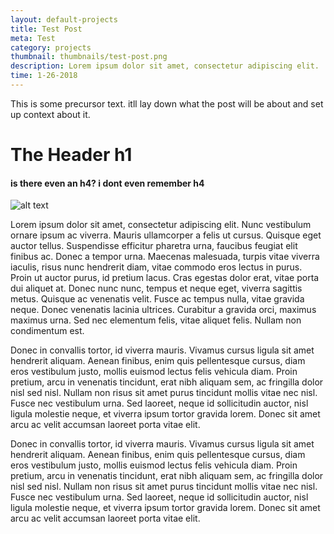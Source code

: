 ```yaml
---
layout: default-projects
title: Test Post
meta: Test
category: projects
thumbnail: thumbnails/test-post.png
description: Lorem ipsum dolor sit amet, consectetur adipiscing elit.
time: 1-26-2018
---
```


This is some precursor text. itll lay down what the post will be about and set up context about it.

# The Header h1
#### is there even an h4? i dont even remember h4

<!-- [I'm an inline-style link](https://www.google.com) -->

![alt text][Photo1]

[Photo1]: https://images.unsplash.com/photo-1482192596544-9eb780fc7f66?ixlib=rb-0.3.5&ixid=eyJhcHBfaWQiOjEyMDd9&s=bbe0bd1ecfaaa91394e0c9effb8b0415&auto=format&fit=crop&w=975&q=80 "Sunset at the Beach"

Lorem ipsum dolor sit amet, consectetur adipiscing elit. Nunc vestibulum ornare ipsum ac viverra. Mauris ullamcorper a felis ut cursus. Quisque eget auctor tellus. Suspendisse efficitur pharetra urna, faucibus feugiat elit finibus ac. Donec a tempor urna. Maecenas malesuada, turpis vitae viverra iaculis, risus nunc hendrerit diam, vitae commodo eros lectus in purus. Proin ut auctor purus, id pretium lacus. Cras egestas dolor erat, vitae porta dui aliquet at. Donec nunc nunc, tempus et neque eget, viverra sagittis metus. Quisque ac venenatis velit. Fusce ac tempus nulla, vitae gravida neque. Donec venenatis lacinia ultrices. Curabitur a gravida orci, maximus maximus urna. Sed nec elementum felis, vitae aliquet felis. Nullam non condimentum est.

Donec in convallis tortor, id viverra mauris. Vivamus cursus ligula sit amet hendrerit aliquam. Aenean finibus, enim quis pellentesque cursus, diam eros vestibulum justo, mollis euismod lectus felis vehicula diam. Proin pretium, arcu in venenatis tincidunt, erat nibh aliquam sem, ac fringilla dolor nisl sed nisl. Nullam non risus sit amet purus tincidunt mollis vitae nec nisl. Fusce nec vestibulum urna. Sed laoreet, neque id sollicitudin auctor, nisl ligula molestie neque, et viverra ipsum tortor gravida lorem. Donec sit amet arcu ac velit accumsan laoreet porta vitae elit.

Donec in convallis tortor, id viverra mauris. Vivamus cursus ligula sit amet hendrerit aliquam. Aenean finibus, enim quis pellentesque cursus, diam eros vestibulum justo, mollis euismod lectus felis vehicula diam. Proin pretium, arcu in venenatis tincidunt, erat nibh aliquam sem, ac fringilla dolor nisl sed nisl. Nullam non risus sit amet purus tincidunt mollis vitae nec nisl. Fusce nec vestibulum urna. Sed laoreet, neque id sollicitudin auctor, nisl ligula molestie neque, et viverra ipsum tortor gravida lorem. Donec sit amet arcu ac velit accumsan laoreet porta vitae elit.
